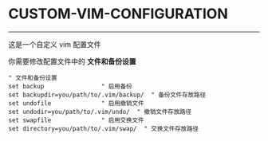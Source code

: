 # CUSTOM-VIM-CONFIGURATION

---


这是一个自定义 vim 配置文件

你需要修改配置文件中的 **文件和备份设置**
```
" 文件和备份设置
set backup                " 启用备份
set backupdir=you/path/to/.vim/backup/  " 备份文件存放路径
set undofile              " 启用撤销文件
set undodir=you/path/to/.vim/undo/  " 撤销文件存放路径
set swapfile              " 启用交换文件
set directory=you/path/to/.vim/swap/  " 交换文件存放路径
```

